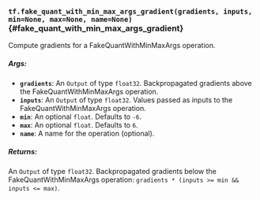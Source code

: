 ### `tf.fake_quant_with_min_max_args_gradient(gradients, inputs, min=None, max=None, name=None)` {#fake_quant_with_min_max_args_gradient}

Compute gradients for a FakeQuantWithMinMaxArgs operation.

##### Args:


*  <b>`gradients`</b>: An `Output` of type `float32`.
    Backpropagated gradients above the FakeQuantWithMinMaxArgs operation.
*  <b>`inputs`</b>: An `Output` of type `float32`.
    Values passed as inputs to the FakeQuantWithMinMaxArgs operation.
*  <b>`min`</b>: An optional `float`. Defaults to `-6`.
*  <b>`max`</b>: An optional `float`. Defaults to `6`.
*  <b>`name`</b>: A name for the operation (optional).

##### Returns:

  An `Output` of type `float32`.
  Backpropagated gradients below the FakeQuantWithMinMaxArgs operation:
  `gradients * (inputs >= min && inputs <= max)`.

